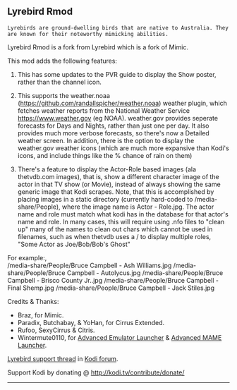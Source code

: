 ## Lyrebird Rmod ##

`Lyrebirds are ground-dwelling birds that are native to Australia. They are known for their
noteworthy mimicking abilities.`

Lyrebird Rmod is a fork from Lyrebird which is a fork of Mimic.

This mod adds the following features:

1.  This has some updates to the PVR guide to display the Show poster, rather than the channel icon.

2.  This supports the weather.noaa (https://github.com/randallspicher/weather.noaa) weather plugin, which fetches weather reports from the National Weather Service https://www.weather.gov (eg NOAA).  weather.gov provides seperate forecasts for Days and Nights, rather than just one per day.   It also provides much more verbose forecasts, so there's now a Detailed weather screen. In addition, there is the option to display the weather.gov weather icons (which are much more expansive than Kodi's icons, and include things like the % chance of rain on them)

3. There's a feature to display the Actor-Role based images (ala thetvdb.com images), that is, show a different character image of the actor in that TV show (or Movie), instead of always showing the same generic image that Kodi scrapes.  Note, that this is accomplished by placing images in a static directory (currently hard-coded to /media-share/People),  where the image name is  Actor - Role.jpg.  The actor name and role must match what kodi has in the database for that actor's name and role.  In many cases, this will require using .nfo files to "clean up" many of the names to clean out chars which cannot be used in filenames, such as when thetvdb uses a / to display multiple roles, "Some Actor as Joe/Bob/Bob's Ghost" 

For example:,  
     /media-share/People/Bruce Campbell - Ash Williams.jpg
     /media-share/People/Bruce Campbell - Autolycus.jpg
     /media-share/People/Bruce Campbell - Brisco County Jr..jpg
     /media-share/People/Bruce Campbell - Final Shemp.jpg
     /media-share/People/Bruce Campbell - Jack Stiles.jpg
     
     



Credits & Thanks:

 * Braz, for Mimic.
 * Paradix, Butchabay, & YoHan, for Cirrus Extended.
 * Rufoo, SexyCirrus & Citris.
 * Wintermute0110, for [Advanced Emulator Launcher] & [Advanced MAME Launcher].

[Lyrebird support thread] in [Kodi forum].

Support Kodi by donating @ http://kodi.tv/contribute/donate/

[Lyrebird support thread]: https://forum.kodi.tv/showthread.php?tid=336217
[Kodi forum]: https://forum.kodi.tv/
[Advanced Emulator Launcher]: https://forum.kodi.tv/showthread.php?tid=287826
[Advanced MAME Launcher]: https://forum.kodi.tv/showthread.php?tid=304186

***


